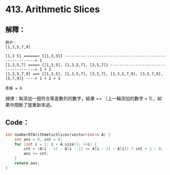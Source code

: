 # 413. Arithmetic Slices

## 解釋：

```
例子：
[1,3,5,7,9]

[1,3 5] ======> {[1,3,5]} ---------------------------------------------------------> 1
[1,3,5,7] ====> {[1,3,5], [1,3,5,7], [3,5,7]} -------------------------------------> 1 + 2
[1,3,5,7,9] ==> {[1,3,5], [1,3,5,7], [3,5,7], [1,3,5,7,9], [3,5,7,9], [5,7,9]} ----> 1 + 2 + 3

答案 = 6
```
規律：每添加一個符合等差數列的數字，結果 += （上一輪添加的數字 + 1），如果中間斷了就重新來過。

## Code：
```cpp
int numberOfArithmeticSlices(vector<int>& A) {
    int ans = 0, cnt = 0;
    for (int i = 2; i < A.size(); ++i) {
        cnt = (A[i - 2] - A[i - 1] == A[i - 1] - A[i]) ? cnt + 1 : 0;
        ans += cnt;
    }
    return ans;
}
```
